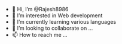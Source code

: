 - 👋 Hi, I’m @Rajesh8986
- 👀 I’m interested in Web development
- 🌱 I’m currently learning various languages
- 💞️ I’m looking to collaborate on ...
- 📫 How to reach me ...

<!---
Rajesh8986/Rajesh8986 is a ✨ special ✨ repository because its `README.md` (this file) appears on your GitHub profile.
You can click the Preview link to take a look at your changes.
--->
